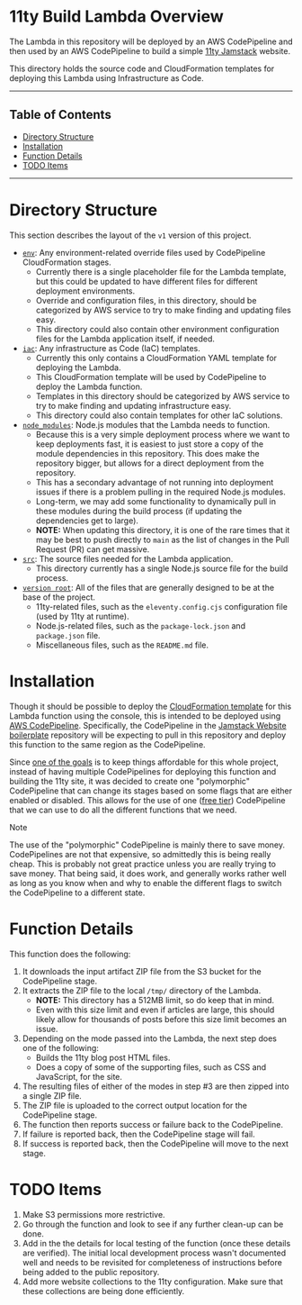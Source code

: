 # 11ty Build Lambda Overview

The Lambda in this repository will be deployed by an AWS CodePipeline and then used by an AWS CodePipeline to build a simple [11ty Jamstack](https://www.11ty.dev) website.

This directory holds the source code and CloudFormation templates for deploying this Lambda using Infrastructure as Code.

---

## Table of Contents

- [Directory Structure](#directory-structure)
- [Installation](#installation)
- [Function Details](#function-details)
- [TODO Items](#todo-items)

---

# Directory Structure

This section describes the layout of the `v1` version of this project.

- [`env`](env): Any environment-related override files used by CodePipeline CloudFormation stages.
    * Currently there is a single placeholder file for the Lambda template, but this could be updated to have different files for different deployment environments.
    * Override and configuration files, in this directory, should be categorized by AWS service to try to make finding and updating files easy.
    * This directory could also contain other environment configuration files for the Lambda application itself, if needed.
- [`iac`](iac): Any infrastructure as Code (IaC) templates.
    * Currently this only contains a CloudFormation YAML template for deploying the Lambda.
    * This CloudFormation template will be used by CodePipeline to deploy the Lambda function.
    * Templates in this directory should be categorized by AWS service to try to make finding and updating infrastructure easy.
    * This directory could also contain templates for other IaC solutions.
- [`node_modules`](node_modules): Node.js modules that the Lambda needs to function.
    * Because this is a very simple deployment process where we want to keep deployments fast, it is easiest to just store a copy of the module dependencies in this repository.  This does make the repository bigger, but allows for a direct deployment from the repository.
    * This has a secondary advantage of not running into deployment issues if there is a problem pulling in the required Node.js modules.
    * Long-term, we may add some functionality to dynamically pull in these modules during the build process (if updating the dependencies get to large).
    * **NOTE:** When updating this directory, it is one of the rare times that it may be best to push directly to `main` as the list of changes in the Pull Request (PR) can get massive.
- [`src`](src): The source files needed for the Lambda application.
    * This directory currently has a single Node.js source file for the build process.
- [`version root`](./): All of the files that are generally designed to be at the base of the project.
    * 11ty-related files, such as the `eleventy.config.cjs` configuration file (used by 11ty at runtime).
    * Node.js-related files, such as the `package-lock.json` and `package.json` file.
    * Miscellaneous files, such as the `README.md` file.

# Installation

Though it should be possible to deploy the [CloudFormation template](iac/cfn/lambda/function.yaml) for this Lambda function using the console, this is intended to be deployed using [AWS CodePipeline](https://aws.amazon.com/codepipeline/).  Specifically, the CodePipeline in the [Jamstack Website boilerplate](https://github.com/ngamradt/boilerplate-jamstack-website) repository will be expecting to pull in this repository and deploy this function to the same region as the CodePipeline.

Since [one of the goals](https://nealgamradt.com/posts/2023/06/blog-on-a-budget-goals-and-requirements/index.html) is to keep things affordable for this whole project, instead of having multiple CodePipelines for deploying this function and building the 11ty site, it was decided to create one "polymorphic" CodePipeline that can change its stages based on some flags that are either enabled or disabled.  This allows for the use of one ([free tier](https://aws.amazon.com/free/)) CodePipeline that we can use to do all the different functions that we need.

> [!NOTE]
> The use of the "polymorphic" CodePipeline is mainly there to save money.  CodePipelines are not that expensive, so admittedly this is being really cheap.  This is probably not great practice unless you are really trying to save money.  That being said, it does work, and generally works rather well as long as you know when and why to enable the different flags to switch the CodePipeline to a different state.

# Function Details

This function does the following:

1. It downloads the input artifact ZIP file from the S3 bucket for the CodePipeline stage.
2. It extracts the ZIP file to the local `/tmp/` directory of the Lambda.
    - **NOTE:** This directory has a 512MB limit, so do keep that in mind.
    - Even with this size limit and even if articles are large, this should likely allow for thousands of posts before this size limit becomes an issue.
3. Depending on the mode passed into the Lambda, the next step does one of the following:
    - Builds the 11ty blog post HTML files.
    - Does a copy of some of the supporting files, such as CSS and JavaScript, for the site.
4. The resulting files of either of the modes in step #3 are then zipped into a single ZIP file.
5. The ZIP file is uploaded to the correct output location for the CodePipeline stage.
6. The function then reports success or failure back to the CodePipeline.
7. If failure is reported back, then the CodePipeline stage will fail.
8. If success is reported back, then the CodePipeline will move to the next stage.

# TODO Items

1. Make S3 permissions more restrictive.
2. Go through the function and look to see if any further clean-up can be done.
3. Add in the the details for local testing of the function (once these details are verified).  The initial local development process wasn't documented well and needs to be revisited for completeness of instructions before being added to the public repository.
4. Add more website collections to the 11ty configuration.  Make sure that these collections are being done efficiently.